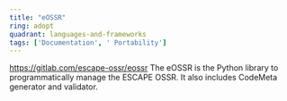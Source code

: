 ```yaml
---
title: "eOSSR"
ring: adopt
quadrant: languages-and-frameworks
tags: ['Documentation', ' Portability']
---
```

https://gitlab.com/escape-ossr/eossr
The eOSSR is the Python library to programmatically manage the ESCAPE OSSR. It also includes CodeMeta generator and validator.
